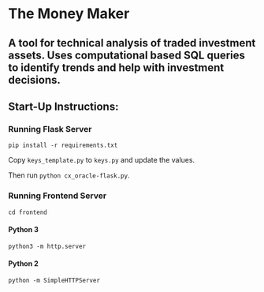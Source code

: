 # The Money Maker
## A tool for technical analysis of traded investment assets. Uses computational based SQL queries to identify trends and help with investment decisions. 

## Start-Up Instructions:

### Running Flask Server

`pip install -r requirements.txt`

Copy `keys_template.py` to `keys.py` and update the values.

Then run `python cx_oracle-flask.py`.

### Running Frontend Server

`cd frontend`

#### Python 3
`python3 -m http.server`

#### Python 2
`python -m SimpleHTTPServer`
